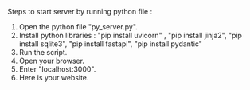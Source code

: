 Steps to start server by running python file :
1. Open the python file "py_server.py".
2. Install python libraries : "pip install uvicorn" , "pip install jinja2", "pip install sqlite3", "pip install fastapi", "pip install pydantic"
4. Run the script.
5. Open your browser.
6. Enter "localhost:3000".
7. Here is your website.
